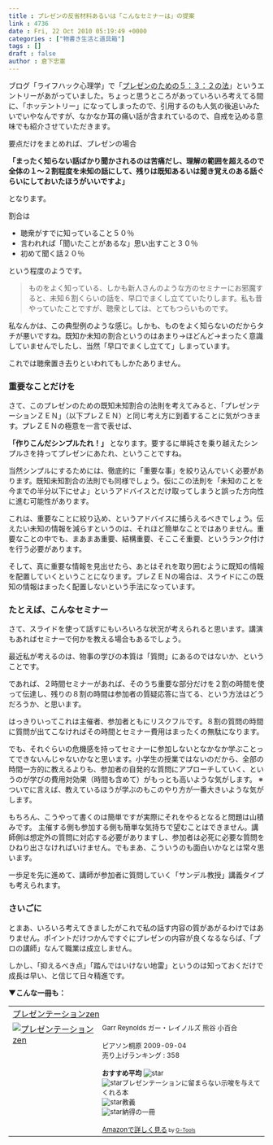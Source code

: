 ```yaml
---
title : プレゼンの反省材料あるいは「こんなセミナーは」の提案
link : 4736
date : Fri, 22 Oct 2010 05:19:49 +0000
categories : ["物書き生活と道具箱"]
tags : []
draft : false
author : 倉下忠憲
---
```


ブログ「ライフハック心理学」で「<a href="http://www.mindhacks.jp/2010/10/post-2937">プレゼンのための５：３：２の法</a>」というエントリーがあがっていました。ちょっと思うところがあっていろいろ考えてる間に、「ホッテントリー」になってしまったので、引用するのも人気の後追いみたいでいやなんですが、なかなか耳の痛い話が含まれているので、自戒を込める意味でも紹介させていただきます。

要点だけをまとめれば、プレゼンの場合

<strong>「まったく知らない話ばかり聞かされるのは苦痛だし、理解の範囲を超えるので全体の１～２割程度を未知の話にして、残りは既知あるいは聞き覚えのある話ぐらいにしておいたほうがいいですよ」</strong>

となります。

割合は

<ul>
	<li>聴衆がすでに知っていること５０％</li>
	<li>言われれば「聞いたことがあるな」思い出すこと３０％</li>
	<li>初めて聞く話２０％</li>
</ul>


という程度のようです。



<blockquote>ものをよく知っている、しかも新人さんのような方のセミナーにお邪魔すると、未知６割くらいの話を、早口でまくし立てていたりします。私も昔やっていたことですが、聴衆としては、とてもつらいものです。</blockquote>



私なんかは、この典型例のような感じ。しかも、ものをよく知らないのだからタチが悪いですね。既知か未知の割合というのはあまり→ほどんど→まったく意識していませんでしたし、当然「早口でまくし立てて」しまっています。

これでは聴衆置き去りといわれてもしかたありません。

<h3>重要なことだけを</h3>
さて、このプレゼンのための既知未知割合の法則を考えてみると、「プレゼンテーションＺＥＮ」（以下プレＺＥＮ）と同じ考え方に到着することに気がつきます。プレＺＥＮの極意を一言で表せば、

<strong>「作りこんだシンプルたれ！」
</strong>
となります。要するに単純さを乗り越えたシンプルさを持ってプレゼンにあたれ、ということですね。

当然シンプルにするためには、徹底的に「重要な事」を絞り込んでいく必要があります。既知未知割合の法則でも同様でしょう。仮にこの法則を「未知のことを今までの半分以下にせよ」というアドバイスとだけ取ってしまうと誤った方向性に進む可能性があります。

これは、重要なことに絞り込め、というアドバイスに捕らえるべきでしょう。伝えたい未知の情報を減らすというのは、それほど簡単なことではありません。重要なことの中でも、まあまあ重要、結構重要、そここそ重要、というランク付けを行う必要があります。

そして、真に重要な情報を見出せたら、あとはそれを取り囲むように既知の情報を配置していくということになります。プレＺＥＮの場合は、スライドにこの既知の情報はまったく配置しないという手法になっています。

<h3>たとえば、こんなセミナー</h3>
さて、スライドを使って話すにもいろいろな状況が考えられると思います。講演もあればセミナーで何かを教える場合もあるでしょう。

最近私が考えるのは、物事の学びの本質は「質問」にあるのではないか、ということです。

であれば、２時間セミナーがあれば、そのうち重要な部分だけを２割の時間を使って伝達し、残りの８割の時間は参加者の質疑応答に当てる、という方法はどうだろうか、と思います。

はっきりいってこれは主催者、参加者ともにリスクフルです。８割の質問の時間に質問が出てこなければその時間とセミナー費用はまったくの無駄になります。

でも、それぐらいの危機感を持ってセミナーに参加しないとなかなか学ぶことってできないんじゃないかなと思います。小学生の授業ではないのだから、全部の時間一方的に教えるよりも、参加者の自発的な質問にアプローチしていく、というのが学びの費用対効果（時間も含めて）がもっとも高いような気がします。
※ついでに言えば、教えているほうが学ぶのもこのやり方が一番大きいような気がします。

もちろん、こうやって書くのは簡単ですが実際にそれをやるとなると問題は山積みです。
主催する側も参加する側も簡単な気持ちで望むことはできません。講師側は想定外の質問に対応する必要がありますし、参加者は必死に必要な質問をひねり出さなければいけません。でもまあ、こういうのも面白いかなとは常々思います。

一歩足を先に進めて、講師が参加者に質問していく「サンデル教授」講義タイプも考えられます。

<h3>さいごに</h3>
とまあ、いろいろ考えてきましたがこれで私の話す内容の質があがるわけではありません。ポイントだけつかんですぐにプレゼンの内容が良くなるならば、「プロの講師」なんて職業は成立しません。

しかし、「抑えるべき点」「踏んではいけない地雷」というのは知っておくだけで成長は早い、と信じて日々精進です。

<strong>▼こんな一冊も：</strong>
<table  border="0" cellpadding="5"><tr><td colspan="2"><a href="http://www.amazon.co.jp/%E3%83%97%E3%83%AC%E3%82%BC%E3%83%B3%E3%83%86%E3%83%BC%E3%82%B7%E3%83%A7%E3%83%B3zen-Garr-Reynolds/dp/4894713284%3FSubscriptionId%3D15SMZCTB9V8NGR2TW082%26tag%3Drashita1000-22%26linkCode%3Dxm2%26camp%3D2025%26creative%3D165953%26creativeASIN%3D4894713284" target="_top">プレゼンテーションzen</a><img src="http://www.assoc-amazon.jp/e/ir?t=rashita1000-22&l=ur2&o=9" width="1" height="1" style="border: none;" alt="" /></td></tr><tr><td valign="top"><a href="http://www.amazon.co.jp/%E3%83%97%E3%83%AC%E3%82%BC%E3%83%B3%E3%83%86%E3%83%BC%E3%82%B7%E3%83%A7%E3%83%B3zen-Garr-Reynolds/dp/4894713284%3FSubscriptionId%3D15SMZCTB9V8NGR2TW082%26tag%3Drashita1000-22%26linkCode%3Dxm2%26camp%3D2025%26creative%3D165953%26creativeASIN%3D4894713284" target="_top"><img src="http://ecx.images-amazon.com/images/I/413z-nHOErL._SL160_.jpg" border="0" alt="プレゼンテーションzen" /></a></td><td valign="top"><font size="-1">Garr Reynolds ガー・レイノルズ 熊谷 小百合 <br /><br />ピアソン桐原  2009-09-04<br />売り上げランキング : 358<br /><br /><strong>おすすめ平均  </strong><img src="http://g-images.amazon.com/images/G/01/detail/stars-4-5.gif" alt="star" /><br /><img src="http://g-images.amazon.com/images/G/01/detail/stars-5-0.gif" alt="star" />プレゼンテーションに留まらない示唆を与えてくれる本<br /><img src="http://g-images.amazon.com/images/G/01/detail/stars-5-0.gif" alt="star" />教義<br /><img src="http://g-images.amazon.com/images/G/01/detail/stars-5-0.gif" alt="star" />納得の一冊<br /><br /><a href="http://www.amazon.co.jp/%E3%83%97%E3%83%AC%E3%82%BC%E3%83%B3%E3%83%86%E3%83%BC%E3%82%B7%E3%83%A7%E3%83%B3zen-Garr-Reynolds/dp/4894713284%3FSubscriptionId%3D15SMZCTB9V8NGR2TW082%26tag%3Drashita1000-22%26linkCode%3Dxm2%26camp%3D2025%26creative%3D165953%26creativeASIN%3D4894713284" target="_top">Amazonで詳しく見る</a></font><font size="-2"> by <a href="http://www.goodpic.com/mt/aws/index.html" >G-Tools</a></font></td></tr></table>

